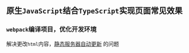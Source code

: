 ## 原生`JavaScript`结合`TypeScript`实现页面常见效果

### `webpack`编译项目，优化开发环境

解决更改`html`内容，[静态服务器自动更新](https://github.com/jantimon/html-webpack-plugin/issues/100#issuecomment-317945659) 的问题


